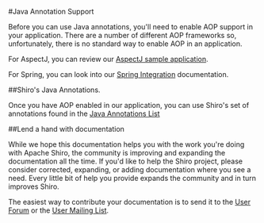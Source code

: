 <a name="JavaAnnotations-JavaAnnotationSupport"></a>
#Java Annotation Support

Before you can use Java annotations, you'll need to enable AOP support in your application. There are a number of different AOP frameworks so, unfortunately, there is no standard way to enable AOP in an application.

For AspectJ, you can review our [AspectJ sample application](https://github.com/apache/shiro/tree/master/samples/aspectj).

For Spring, you can look into our [Spring Integration](spring.html "Spring") documentation.

<a name="JavaAnnotations-Shiro%27sJavaAnnotations."></a>
##Shiro's Java Annotations.

Once you have AOP enabled in our application, you can use Shiro's set of annotations found in the [Java Annotations List](java-annotations-list.html "Java Annotations List")

<a name="JavaAnnotations-Lendahandwithdocumentation"></a>
##Lend a hand with documentation

While we hope this documentation helps you with the work you're doing with Apache Shiro, the community is improving and expanding the documentation all the time. If you'd like to help the Shiro project, please consider corrected, expanding, or adding documentation where you see a need. Every little bit of help you provide expands the community and in turn improves Shiro.

The easiest way to contribute your documentation is to send it to the [User Forum](http://shiro-user.582556.n2.nabble.com/) or the [User Mailing List](mailing-lists.html "Mailing Lists").